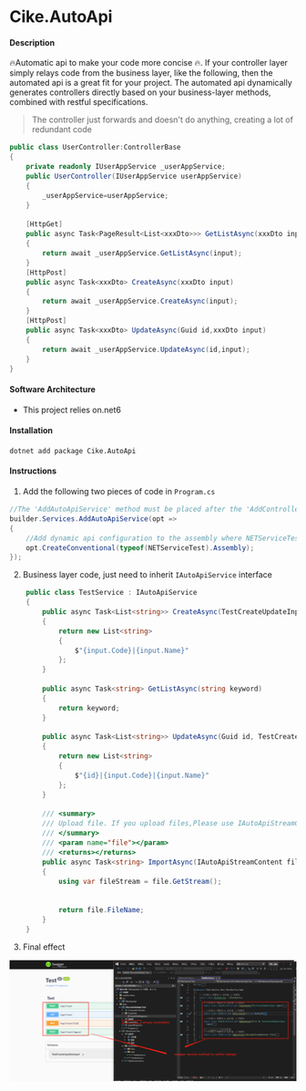 # Cike.AutoApi

#### Description
🔥Automatic api to make your code more concise 🔥. If your controller layer simply relays code from the business layer, like the following, then the automated api is a great fit for your project. The automated api dynamically generates controllers directly based on your business-layer methods, combined with restful specifications.

> The controller just forwards and doesn't do anything, creating a lot of redundant code

```c#
public class UserController:ControllerBase
{
    private readonly IUserAppService _userAppService;
    public UserController(IUserAppService userAppService)
    {
        _userAppService=userAppService;
    }

    [HttpGet]
    public async Task<PageResult<List<xxxDto>>> GetListAsync(xxxDto input)
    {
        return await _userAppService.GetListAsync(input);
    }
    [HttpPost]
    public async Task<xxxDto> CreateAsync(xxxDto input)
    {
        return await _userAppService.CreateAsync(input);
    }
    [HttpPost]
    public async Task<xxxDto> UpdateAsync(Guid id,xxxDto input)
    {
        return await _userAppService.UpdateAsync(id,input);
    }
}
```


#### Software Architecture
* This project relies on.net6

#### Installation

```shell
dotnet add package Cike.AutoApi
```

#### Instructions

1. Add the following two pieces of code in ```Program.cs```

```c#
//The 'AddAutoApiService' method must be placed after the 'AddControllers' or 'AddMvc' method.
builder.Services.AddAutoApiService(opt =>
{
    //Add dynamic api configuration to the assembly where NETServiceTest resides
    opt.CreateConventional(typeof(NETServiceTest).Assembly);
});
```

2. Business layer code, just need to inherit ```IAutoApiService``` interface

```c#
    public class TestService : IAutoApiService
    {
        public async Task<List<string>> CreateAsync(TestCreateUpdateInput input)
        {
            return new List<string>
            {
                $"{input.Code}|{input.Name}"
            };
        }

        public async Task<string> GetListAsync(string keyword)
        {
            return keyword;
        }

        public async Task<List<string>> UpdateAsync(Guid id, TestCreateUpdateInput input)
        {
            return new List<string>
            {
                $"{id}|{input.Code}|{input.Name}"
            };
        }
        
        /// <summary>
        /// Upload file. If you upload files,Please use IAutoApiStreamContent[] .
        /// </summary>
        /// <param name="file"></param>
        /// <returns></returns>
        public async Task<string> ImportAsync(IAutoApiStreamContent file)
        {
            using var fileStream = file.GetStream();


            return file.FileName;
        }
    }
```


3. Final effect

![Final effect](./doc/%E8%BF%90%E8%A1%8C%E6%95%88%E6%9E%9C%E5%9B%BEen.png)



